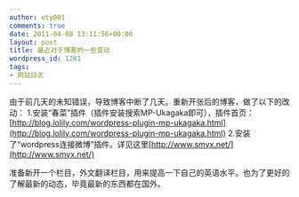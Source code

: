 ```yaml
---
author: ety001
comments: true
date: 2011-04-08 13:11:56+00:00
layout: post
title: 最近对于博客的一些变动
wordpress_id: 1261
tags:
- 网站日志
---
```


由于前几天的未知错误，导致博客中断了几天。重新开张后的博客，做了以下的改动：
1.安装“春菜”插件（插件安装搜索MP-Ukagaka即可），插件首页：[http://blog.lolily.com/wordpress-plugin-mp-ukagaka.html](http://blog.lolily.com/wordpress-plugin-mp-ukagaka.html)
2.安装了“wordpress连接微博”插件。详见这里[http://www.smyx.net/](http://www.smyx.net/)

准备新开一个栏目，外文翻译栏目，用来提高一下自己的英语水平。也为了更好的了解最新的动态，毕竟最新的东西都在国外。

